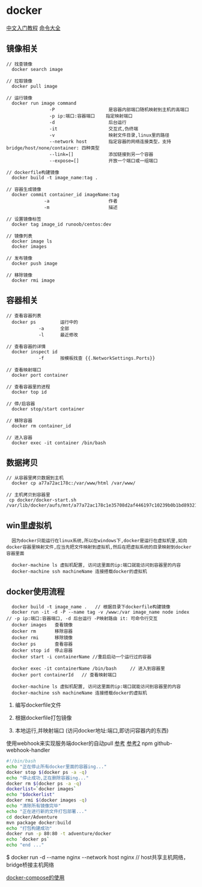 # docker

[中文入门教程](http://www.docker.org.cn/book/docker/what-is-docker-16.html)
[命令大全](https://www.runoob.com/docker/docker-command-manual.html)

## 镜像相关

``` images
// 找查镜像
  docker search image

// 拉取镜像
  docker pull image

// 运行镜像
  docker run image command
                -P                    是容器内部端口随机映射到主机的高端口
                -p ip:端口:容器端口    指定映射端口  
                -d                    后台运行
                -it                   交互式,伪终端
                -v                    映射文件目录,linux里的路径
                --network host        指定容器的网络连接类型，支持 bridge/host/none/container: 四种类型
                --link=[]             添加链接到另一个容器
                --expose=[]           开放一个端口或一组端口

// dockerfile构建镜像
  docker build -t image_name:tag .

// 容器生成镜像
  docker commit container_id imageName:tag
              -a                      作者
              -m                      描述

// 设置镜像标签
  docker tag image_id runoob/centos:dev

// 镜像列表
  docker image ls
  docker images

// 发布镜像
  docker push image

// 移除镜像
  docker rmi image
```

## 容器相关

``` container
// 查看容器列表
  docker ps         运行中的
            -a      全部
            -l      最近修改

// 查看容器的详情
  docker inspect id
            -f      按模板找查 {{.NetworkSettings.Ports}}

// 查看映射端口
  docker port container

// 查看容器里的进程
  docker top id

// 停/启容器
  docker stop/start container

// 移除容器
  docker rm container_id

// 进入容器
  docker exec -it container /bin/bash

```

## 数据拷贝

``` 其他操作
// 从容器里拷贝数据到主机
  docker cp a77a72ac178c:/var/www/html /var/www/

// 主机拷贝到容器里
 cp docker/docker-start.sh /var/lib/docker/aufs/mnt/a77a72ac178c1e35708d2af446197c10239b0b1bd8932104578e334b83eb93a2/root/

```

## win里虚拟机

``` vbox
  因为docker只能运行在linux系统,所以在windows下,docker是运行在虚拟机里,如向docker容器里映射文件,应当先把文件映射到虚拟机,然后在把虚拟系统的目录映射到docker容器里面

  docker-machine ls 虚拟机配置, 访问这里面的ip:端口就能访问到容器里的内容
  docker-machine ssh machineName 连接搭载docker的虚拟机

```

## docker使用流程

``` 可能使用到的命令
  docker build -t image_name .   // 根据目录下dockerfile构建镜像
  docker run -it -d -P --name tag -v /www:/var image_name node index  // -p ip:端口:容器端口, -d 后台运行 -P映射路由 it: 可命令行交互
  docker images   查看镜像
  docker rm       移除容器
  docker rmi      移除镜像
  docker ps       查看容器
  docker stop id  停止容器
  docker start -i containerName //重启启动一个运行过的容器

  docker exec -it containerName /bin/bash     // 进入到容器里
  docker port containerId   // 查看映射端口

  docker-machine ls 虚拟机配置, 访问这里面的ip:端口就能访问到容器里的内容
  docker-machine ssh machineName 连接搭载docker的虚拟机
```

  1. 编写dockerfile文件

  2. 根据dockerfile打包镜像

  3. 本地运行,并映射端口 (访问docker地址:端口,即访问容器内的东西)

使用webhook来实现服务端docker的自动pull
[参考](https://www.jianshu.com/p/e4cacd775e5b)
[参考2](https://blog.csdn.net/auv1107/article/details/51999592)
npm github-webhook-handler 

``` sh 脚本 看koa.sh
#!/bin/bash
echo "正在停止所有docker里面的容器ing..."
docker stop $(docker ps -a -q)
echo "停止成功,正在删除容器ing..."
docker rm $(docker ps -a -q)
dockerlist=`docker images`
echo "$dockerlist"
docker rmi $(docker images -q)
echo "清除所有镜像完毕"
echo "正在进行新的文件打包部署..."
cd docker/Adventure
mvn package docker:build
echo "打包构建成功"
docker run -p 80:80 -t adventure/docker
echo `docker ps`
echo "end ..."
```

$ docker run -d --name nginx --network host nginx // host共享主机网络，bridge桥接主机网络

[docker-compose的使用](https://www.jianshu.com/p/658911a8cff3)
